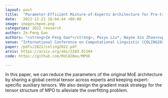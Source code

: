 ```yaml
---
layout: post
title:  "Parameter-Efficient Mixture-of-Experts Architecture for Pre-trained Language Models"
date:   2022-12-21 18:04:44 +00:00
image: images/mpoe.png
categories: 2022_research
author: Ze-Feng Gao
authors: "<strong>Ze-Feng Gao*</strong>, Peiyu Liu*, Wayne Xin Zhao<sup>#</sup>, Zhong-Yi Lu, Ji-Rong Wen"
venue: "International Conference on Computational Linguistic (COLING2022), Oral Presentation"
paper: /pdfs/2022/coling2022.pdf
arxiv: https://arxiv.org/abs/2203.01104
code: https://github.com/RUCAIBox/MPOE

---
```

In this paper, we can reduce the parameters of the original MoE architecture by sharing a global central tensor across experts and keeping expert-specific auxiliary tensors. We also design the gradient mask strategy for the tensor structure of MPO to alleviate the overfitting problem.